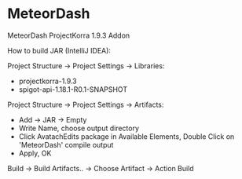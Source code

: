 # MeteorDash
 MeteorDash ProjectKorra 1.9.3 Addon

How to build JAR (IntelliJ IDEA):

Project Structure -> Project Settings -> Libraries:
 - projectkorra-1.9.3
 - spigot-api-1.18.1-R0.1-SNAPSHOT

Project Structure -> Project Settings -> Artifacts:
 - Add -> JAR -> Empty
 - Write Name, choose output directory
 - Click AvatachEdits package in Available Elements, Double Click on 'MeteorDash' compile output
 - Apply, OK

Build -> Build Artifacts.. -> Choose Artifact -> Action Build
